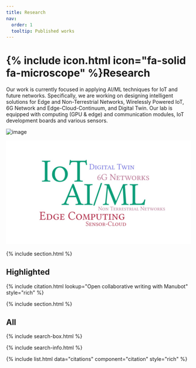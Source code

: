 ```yaml
---
title: Research
nav:
  order: 1
  tooltip: Published works
---
```


# {% include icon.html icon="fa-solid fa-microscope" %}Research

Our work is currently focused in applying AI/ML techniques for IoT and future networks. Specifically, we are working on designing intelligent solutions for Edge and Non-Terrestrial Networks, Wirelessly Powered IoT, 6G Network and Edge-Cloud-Continuum, and Digital Twin. Our lab is equipped with computing (GPU & edge) and communication modules, IoT development boards and various sensors.

![image](https://github.com/user-attachments/assets/e644de29-5d42-4687-84b1-5e0eac343681)


<img src="../images/research_areas.jpg" alt="research areas" width="640">

{% include section.html %}

## Highlighted

{% include citation.html lookup="Open collaborative writing with Manubot" style="rich" %}

{% include section.html %}

## All

{% include search-box.html %}

{% include search-info.html %}

{% include list.html data="citations" component="citation" style="rich" %}
